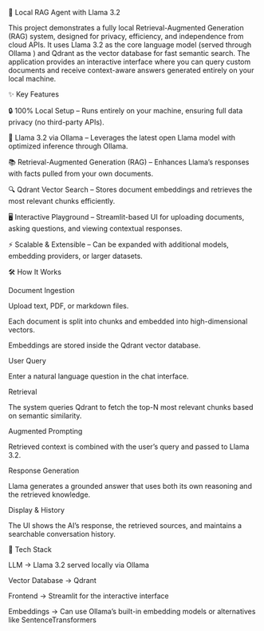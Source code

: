 🦙 Local RAG Agent with Llama 3.2

This project demonstrates a fully local Retrieval-Augmented Generation (RAG) system, designed for privacy, efficiency, and independence from cloud APIs. It uses Llama 3.2 as the core language model (served through Ollama
) and Qdrant as the vector database for fast semantic search. The application provides an interactive interface where you can query custom documents and receive context-aware answers generated entirely on your local machine.

✨ Key Features

🔒 100% Local Setup – Runs entirely on your machine, ensuring full data privacy (no third-party APIs).

🦙 Llama 3.2 via Ollama – Leverages the latest open Llama model with optimized inference through Ollama.

📚 Retrieval-Augmented Generation (RAG) – Enhances Llama’s responses with facts pulled from your own documents.

🔍 Qdrant Vector Search – Stores document embeddings and retrieves the most relevant chunks efficiently.

🖥️ Interactive Playground – Streamlit-based UI for uploading documents, asking questions, and viewing contextual responses.

⚡ Scalable & Extensible – Can be expanded with additional models, embedding providers, or larger datasets.

🛠️ How It Works

Document Ingestion

Upload text, PDF, or markdown files.

Each document is split into chunks and embedded into high-dimensional vectors.

Embeddings are stored inside the Qdrant vector database.

User Query

Enter a natural language question in the chat interface.

Retrieval

The system queries Qdrant to fetch the top-N most relevant chunks based on semantic similarity.

Augmented Prompting

Retrieved context is combined with the user’s query and passed to Llama 3.2.

Response Generation

Llama generates a grounded answer that uses both its own reasoning and the retrieved knowledge.

Display & History

The UI shows the AI’s response, the retrieved sources, and maintains a searchable conversation history.

🔧 Tech Stack

LLM → Llama 3.2
 served locally via Ollama

Vector Database → Qdrant

Frontend → Streamlit
 for the interactive interface

Embeddings → Can use Ollama’s built-in embedding models or alternatives like SentenceTransformers
